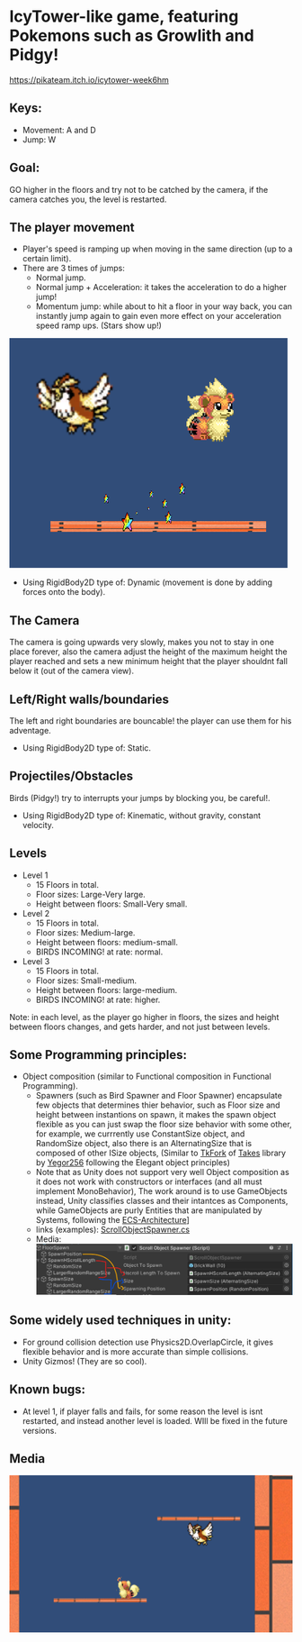 # IcyTower-like game, featuring Pokemons such as Growlith and Pidgy!
https://pikateam.itch.io/icytower-week6hm
## Keys:
- Movement: A and D
- Jump: W

## Goal:
GO higher in the floors and try not to be catched by the camera, if the camera catches you, the level is restarted.

## The player movement
- Player's speed is ramping up when moving in the same direction (up to a certain limit).
- There are 3 times of jumps:
    - Normal jump.
    - Normal jump + Acceleration: it takes the acceleration to do a higher jump! 
    - Momentum jump: while about to hit a floor in your way back, you can instantly jump again to gain even more effect on your acceleration speed ramp ups. (Stars show up!)

![STARS!!](./github_media/scsht2.png)


- Using RigidBody2D type of: Dynamic (movement is done by adding forces onto the body).

## The Camera
The camera is going upwards very slowly, makes you not to stay in one place forever, also the camera adjust the height of the maximum height the player reached and sets a new minimum height that the player shouldnt fall below it (out of the camera view).

## Left/Right walls/boundaries
The left and right boundaries are bouncable! the player can use them for his adventage.

- Using RigidBody2D type of: Static.

## Projectiles/Obstacles
Birds (Pidgy!) try to interrupts your jumps by blocking you, be careful!.
- Using RigidBody2D type of: Kinematic, without gravity, constant velocity.

## Levels
- Level 1
    - 15 Floors in total.
    - Floor sizes: Large-Very large.
    - Height between floors: Small-Very small.
- Level 2
    - 15 Floors in total.
    - Floor sizes: Medium-large.
    - Height between floors: medium-small.
    - BIRDS INCOMING! at rate: normal.
- Level 3
    - 15 Floors in total.
    - Floor sizes: Small-medium.
    - Height between floors: large-medium.
    - BIRDS INCOMING! at rate: higher.

Note: in each level, as the player go higher in floors, the sizes and height between floors changes, and gets harder, and not just between levels.

## Some Programming principles:
- Object composition (similar to Functional composition in Functional Programming).
    - Spawners (such as Bird Spawner and Floor Spawner) encapsulate few objects that determines thier behavior, such as Floor size and height between instantions on spawn, it makes the spawn object flexible as you can just swap the floor size behavior with some other, for example, we currrently use ConstantSize object, and RandomSize object, also there is an AlternatingSize that is composed of other ISize objects, (Similar to [TkFork](https://github.com/yegor256/takes/blob/bf432ebd10257cc94e31710fc944b377666c7459/src/main/java/org/takes/facets/fork/TkFork.java) of [Takes](https://github.com/yegor256/takes) library by [Yegor256](https://www.yegor256.com/) following the Elegant object principles)
    - Note that as Unity does not support very well Object composition as it does not work with constructors or interfaces (and all must implement MonoBehavior), The work around is to use GameObjects instead, Unity classifies classes and their intantces as Components, while GameObjects are purly Entities that are manipulated by Systems, following the [ECS-Architecture](https://en.wikipedia.org/wiki/Entity_component_system)]
    - links (examples): [ScrollObjectSpawner.cs](./Assets/Assets/Scripts/MonoComponents/ScrollObjectSpawner.cs)
    - Media:
    ![Object Composition](./github_media/composition.png)

## Some widely used techniques in unity:
- For ground collision detection use Physics2D.OverlapCircle, it gives flexible behavior and is more accurate than simple collisions.
- Unity Gizmos! (They are so cool).

## Known bugs:
- At level 1, if player falls and fails, for some reason the level is isnt restarted, and instead another level is loaded.
WIll be fixed in the future versions.

## Media
![Screenshot1](./github_media/scsht1.png)
